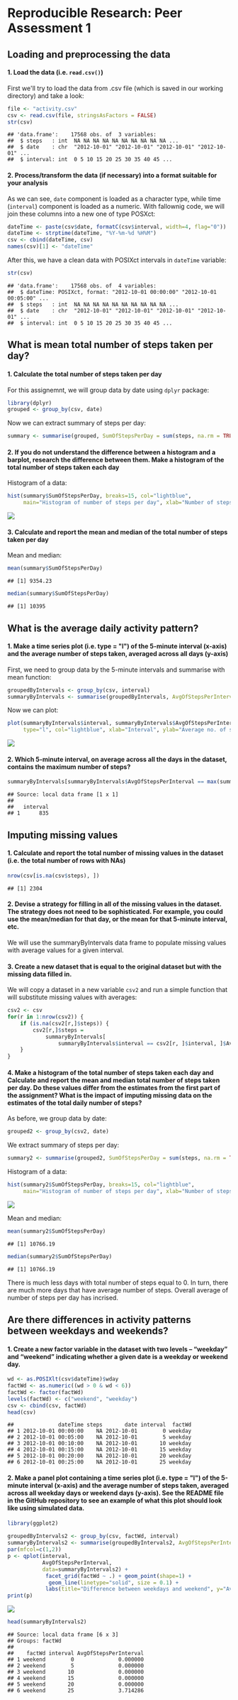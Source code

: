 # Reproducible Research: Peer Assessment 1


## Loading and preprocessing the data

#### 1. Load the data (i.e. `read.csv()`)

First we'll try to load the data from .csv file (which is saved in our working directory) and take a look:


```r
file <- "activity.csv"
csv <- read.csv(file, stringsAsFactors = FALSE)
str(csv)
```

```
## 'data.frame':	17568 obs. of  3 variables:
##  $ steps   : int  NA NA NA NA NA NA NA NA NA NA ...
##  $ date    : chr  "2012-10-01" "2012-10-01" "2012-10-01" "2012-10-01" ...
##  $ interval: int  0 5 10 15 20 25 30 35 40 45 ...
```

#### 2. Process/transform the data (if necessary) into a format suitable for your analysis

As we can see, `date` component is loaded as a character type, while time (`interval`) component is loaded as a numeric. With fallownig code, we will join these columns into a new one of type POSXct:


```r
dateTime <- paste(csv$date, formatC(csv$interval, width=4, flag="0"))
dateTime <- strptime(dateTime, "%Y-%m-%d %H%M")
csv <- cbind(dateTime, csv)
names(csv)[1] <- "dateTime"
```

After this, we have a clean data with POSIXct intervals in `dateTime` variable:


```r
str(csv)
```

```
## 'data.frame':	17568 obs. of  4 variables:
##  $ dateTime: POSIXct, format: "2012-10-01 00:00:00" "2012-10-01 00:05:00" ...
##  $ steps   : int  NA NA NA NA NA NA NA NA NA NA ...
##  $ date    : chr  "2012-10-01" "2012-10-01" "2012-10-01" "2012-10-01" ...
##  $ interval: int  0 5 10 15 20 25 30 35 40 45 ...
```

## What is mean total number of steps taken per day?

#### 1. Calculate the total number of steps taken per day

For this assignemnt, we will group data by date using `dplyr` package:


```r
library(dplyr)
grouped <- group_by(csv, date)
```

Now we can extract summary of steps per day:


```r
summary <- summarise(grouped, SumOfStepsPerDay = sum(steps, na.rm = TRUE))
```

#### 2. If you do not understand the difference between a histogram and a barplot, research the difference between them. Make a histogram of the total number of steps taken each day

Histogram of a data:


```r
hist(summary$SumOfStepsPerDay, breaks=15, col="lightblue", 
     main="Histogram of number of steps per day", xlab="Number of steps per day")
```

![](PA1_template_files/figure-html/unnamed-chunk-6-1.png) 

#### 3. Calculate and report the mean and median of the total number of steps taken per day

Mean and median:


```r
mean(summary$SumOfStepsPerDay)
```

```
## [1] 9354.23
```

```r
median(summary$SumOfStepsPerDay)
```

```
## [1] 10395
```

## What is the average daily activity pattern?

#### 1. Make a time series plot (i.e. type = "l") of the 5-minute interval (x-axis) and the average number of steps taken, averaged across all days (y-axis)

First, we need to group data by the 5-minute intervals and summarise with mean function:


```r
groupedByIntervals <- group_by(csv, interval)
summaryByIntervals <- summarise(groupedByIntervals, AvgOfStepsPerInterval = mean(steps, na.rm = TRUE))
```

Now we can plot:


```r
plot(summaryByIntervals$interval, summaryByIntervals$AvgOfStepsPerInterval, 
     type="l", col="lightblue", xlab="Interval", ylab="Average no. of steps")
```

![](PA1_template_files/figure-html/unnamed-chunk-9-1.png) 

#### 2. Which 5-minute interval, on average across all the days in the dataset, contains the maximum number of steps?


```r
summaryByIntervals[summaryByIntervals$AvgOfStepsPerInterval == max(summaryByIntervals$AvgOfStepsPerInterval), ]["interval"]
```

```
## Source: local data frame [1 x 1]
## 
##   interval
## 1      835
```

## Imputing missing values

#### 1. Calculate and report the total number of missing values in the dataset (i.e. the total number of rows with NAs)


```r
nrow(csv[is.na(csv$steps), ])
```

```
## [1] 2304
```

#### 2. Devise a strategy for filling in all of the missing values in the dataset. The strategy does not need to be sophisticated. For example, you could use the mean/median for that day, or the mean for that 5-minute interval, etc.

We will use the summaryByIntervals data frame to populate missing values with average values for a given interval.

#### 3. Create a new dataset that is equal to the original dataset but with the missing data filled in.

We will copy a dataset in a new variable `csv2` and run a simple function that will substitute missing values with averages:


```r
csv2 <- csv
for(r in 1:nrow(csv2)) { 
    if (is.na(csv2[r,]$steps)) { 
        csv2[r,]$steps = 
            summaryByIntervals[
                summaryByIntervals$interval == csv2[r, ]$interval, ]$AvgOfStepsPerInterval 
    }
}
```

#### 4. Make a histogram of the total number of steps taken each day and Calculate and report the mean and median total number of steps taken per day. Do these values differ from the estimates from the first part of the assignment? What is the impact of imputing missing data on the estimates of the total daily number of steps?

As before, we group data by date:


```r
grouped2 <- group_by(csv2, date)
```

We extract summary of steps per day:


```r
summary2 <- summarise(grouped2, SumOfStepsPerDay = sum(steps, na.rm = TRUE))
```

Histogram of a data:


```r
hist(summary2$SumOfStepsPerDay, breaks=15, col="lightblue", 
     main="Histogram of number of steps per day", xlab="Number of steps per day")
```

![](PA1_template_files/figure-html/unnamed-chunk-15-1.png) 

Mean and median:


```r
mean(summary2$SumOfStepsPerDay)
```

```
## [1] 10766.19
```

```r
median(summary2$SumOfStepsPerDay)
```

```
## [1] 10766.19
```

There is much less days with total number of steps equal to 0. In turn, there are much more days that have average number of steps. Overall average of number of steps per day has incrised.


## Are there differences in activity patterns between weekdays and weekends?

#### 1. Create a new factor variable in the dataset with two levels – “weekday” and “weekend” indicating whether a given date is a weekday or weekend day.


```r
wd <- as.POSIXlt(csv$dateTime)$wday
factWd <- as.numeric((wd > 0 & wd < 6))
factWd <- factor(factWd)
levels(factWd) <- c("weekend", "weekday")
csv <- cbind(csv, factWd)
head(csv)
```

```
##              dateTime steps       date interval  factWd
## 1 2012-10-01 00:00:00    NA 2012-10-01        0 weekday
## 2 2012-10-01 00:05:00    NA 2012-10-01        5 weekday
## 3 2012-10-01 00:10:00    NA 2012-10-01       10 weekday
## 4 2012-10-01 00:15:00    NA 2012-10-01       15 weekday
## 5 2012-10-01 00:20:00    NA 2012-10-01       20 weekday
## 6 2012-10-01 00:25:00    NA 2012-10-01       25 weekday
```

#### 2. Make a panel plot containing a time series plot (i.e. type = "l") of the 5-minute interval (x-axis) and the average number of steps taken, averaged across all weekday days or weekend days (y-axis). See the README file in the GitHub repository to see an example of what this plot should look like using simulated data.


```r
library(ggplot2)
    
groupedByIntervals2 <- group_by(csv, factWd, interval)
summaryByIntervals2 <- summarise(groupedByIntervals2, AvgOfStepsPerInterval = mean(steps, na.rm = TRUE))
par(mfcol=c(1,2))
p <- qplot(interval, 
           AvgOfStepsPerInterval, 
           data=summaryByIntervals2) + 
            facet_grid(factWd ~ .) + geom_point(shape=1) + 
             geom_line(linetype="solid", size = 0.1) + 
            labs(title="Difference between weekdays and weekend", y="Average no. of steps")
print(p)
```

![](PA1_template_files/figure-html/unnamed-chunk-18-1.png) 

```r
head(summaryByIntervals2)
```

```
## Source: local data frame [6 x 3]
## Groups: factWd
## 
##    factWd interval AvgOfStepsPerInterval
## 1 weekend        0              0.000000
## 2 weekend        5              0.000000
## 3 weekend       10              0.000000
## 4 weekend       15              0.000000
## 5 weekend       20              0.000000
## 6 weekend       25              3.714286
```


